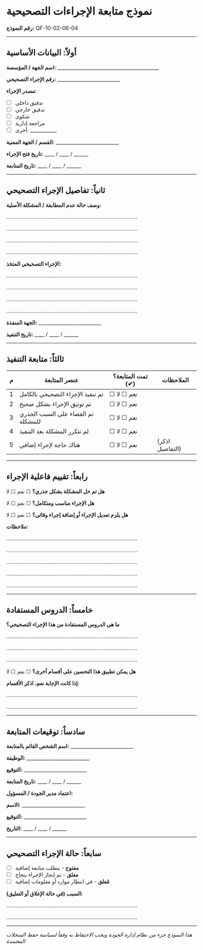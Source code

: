# نموذج متابعة الإجراءات التصحيحية
**رقم النموذج:** QF-10-02-06-04

---

## أولاً: البيانات الأساسية

**اسم الجهة / المؤسسة:** __________________________________________

**رقم الإجراء التصحيحي:** __________________________

**مصدر الإجراء:**
- ☐ تدقيق داخلي 
- ☐ تدقيق خارجي 
- ☐ شكوى 
- ☐ مراجعة إدارية 
- ☐ أخرى: ___________

**القسم / الجهة المعنية:** __________________________

**تاريخ فتح الإجراء:** ____ / ____ / ______

**تاريخ المتابعة:** ____ / ____ / ______

---

## ثانياً: تفاصيل الإجراء التصحيحي

**وصف حالة عدم المطابقة / المشكلة الأصلية:**

......................................................................................

......................................................................................

......................................................................................

......................................................................................

**الإجراء التصحيحي المتخذ:**

......................................................................................

......................................................................................

......................................................................................

......................................................................................

**الجهة المنفذة:** __________________________

**تاريخ التنفيذ:** ____ / ____ / ______

---

## ثالثاً: متابعة التنفيذ

| م | عنصر المتابعة | تمت المتابعة؟ (✔) | الملاحظات |
|---|---|---|---|
| 1 | تم تنفيذ الإجراء التصحيحي بالكامل | ☐ نعم ☐ لا |  |
| 2 | تم توثيق الإجراء بشكل صحيح | ☐ نعم ☐ لا |  |
| 3 | تم القضاء على السبب الجذري للمشكلة | ☐ نعم ☐ لا |  |
| 4 | لم تتكرر المشكلة بعد التنفيذ | ☐ نعم ☐ لا |  |
| 5 | هناك حاجة لإجراء إضافي | ☐ نعم ☐ لا | (اذكر التفاصيل) |

---

## رابعاً: تقييم فاعلية الإجراء

**هل تم حل المشكلة بشكل جذري؟** ☐ نعم ☐ لا

**هل الإجراء مناسب ومتكامل؟** ☐ نعم ☐ لا

**هل يلزم تعديل الإجراء أو إضافة إجراء وقائي؟** ☐ نعم ☐ لا

**ملاحظات:**

......................................................................................

......................................................................................

......................................................................................

......................................................................................

......................................................................................

---

## خامساً: الدروس المستفادة

**ما هي الدروس المستفادة من هذا الإجراء التصحيحي؟**

......................................................................................

......................................................................................

......................................................................................

**هل يمكن تطبيق هذا التحسين على أقسام أخرى؟** ☐ نعم ☐ لا

**إذا كانت الإجابة نعم، اذكر الأقسام:**

......................................................................................

......................................................................................

---

## سادساً: توقيعات المتابعة

**اسم الشخص القائم بالمتابعة:** __________________________

**الوظيفة:** __________________________

**التوقيع:** __________________________

**تاريخ المتابعة:** ____ / ____ / ______

**اعتماد مدير الجودة / المسؤول:**

**الاسم:** __________________________

**التوقيع:** __________________________

**التاريخ:** ____ / ____ / ______

---

## سابعاً: حالة الإجراء التصحيحي

- ☐ **مفتوح** - يتطلب متابعة إضافية
- ☐ **مغلق** - تم إنجاز الإجراء بنجاح
- ☐ **مُعلق** - في انتظار موارد أو معلومات إضافية

**السبب (في حالة الإغلاق أو التعليق):**

......................................................................................

......................................................................................

---

*هذا النموذج جزء من نظام إدارة الجودة ويجب الاحتفاظ به وفقاً لسياسة حفظ السجلات المعتمدة*